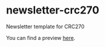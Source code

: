 # newsletter-crc270
Newsletter template for CRC270

You can find a preview [here](https://htmlpreview.github.io/?https://raw.githubusercontent.com/gnzng/newsletter-crc270/main/layout.html). 
